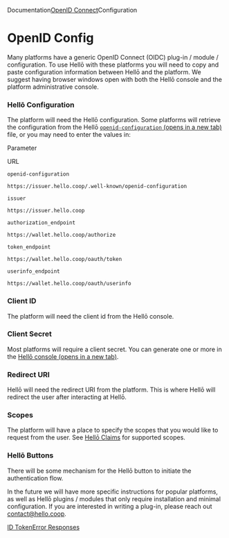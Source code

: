 Documentation[OpenID Connect](/docs/oidc/)Configuration

# OpenID Config

Many platforms have a generic OpenID Connect (OIDC) plug-in / module / configuration. To use Hellō with these platforms you will need to copy and paste configuration information between Hellō and the platform. We suggest having browser windows open with both the Hellō console and the platform administrative console.

### Hellō Configuration[](#hellō-configuration)

The platform will need the Hellō configuration. Some platforms will retrieve the configuration from the Hellō [`openid-configuration` (opens in a new tab)](https://issuer.hello.coop/.well-known/openid-configuration) file, or you may need to enter the values in:

Parameter

URL

`openid-configuration`

```
https://issuer.hello.coop/.well-known/openid-configuration
```

`issuer`

```
https://issuer.hello.coop
```

`authorization_endpoint`

```
https://wallet.hello.coop/authorize
```

`token_endpoint`

```
https://wallet.hello.coop/oauth/token
```

`userinfo_endpoint`

```
https://wallet.hello.coop/oauth/userinfo
```

### Client ID[](#client-id)

The platform will need the client id from the Hellō console.

### Client Secret[](#client-secret)

Most platforms will require a client secret. You can generate one or more in the [Hellō console (opens in a new tab)](https://console.hello.coop).

### Redirect URI[](#redirect-uri)

Hellō will need the redirect URI from the platform. This is where Hellō will redirect the user after interacting at Hellō.

### Scopes[](#scopes)

The platform will have a place to specify the scopes that you would like to request from the user. See [Hellō Claims](/docs/scopes/) for supported scopes.

### Hellō Buttons[](#hellō-buttons)

There will be some mechanism for the Hellō button to initiate the authentication flow.

In the future we will have more specific instructions for popular platforms, as well as Hellō plugins / modules that only require installation and minimal configuration. If you are interested in writing a plug-in, please reach out [contact@hello.coop](mailto:contact@hello.coop?subject=Hell%C5%8D+Plug-in+Inquiry).

[ID Token](/docs/oidc/token/ "ID Token")[Error Responses](/docs/oidc/errors/ "Error Responses")